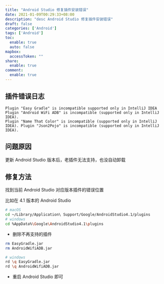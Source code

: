 ```yaml
---
title: "Android Studio 修复插件安装错误"
date: 2021-01-09T00:29:33+08:00
description: "desc Android Studio 修复插件安装错误"
draft: false
categories: ['Android']
tags: ['Android']
toc:
  enable: true
  auto: false
mapbox:
  accessToken: ""
share:
  enable: true
comment:
  enable: true
---
```


## 插件错误日志

```log
Plugin "Easy Gradle" is incompatible supported only in IntelliJ IDEA
Plugin "Android WiFi ADB" is incompatible (supported only in IntelliJ IDEA).
Plugin "Name That Color" is incompatible (supported only in IntelliJ IDEA). Plugin "Json2Pojo" is incompatible (supported only in IntelliJ IDEA).
```

## 问题原因

更新 Android Studio 版本后，老插件无法支持，也没自动卸载

## 修复方法

找到当前 Android Studio 对应版本插件的错误位置

比如在 4.1 版本的 Android Studio

```bash
# macOS
cd ~/Library/Application\ Support/Google/AndroidStudio4.1/plugins
# windows
cd %AppData%\Google\AndroidStudio4.1\plugins
```

- 删除不再支持的插件

```bash
rm EasyGradle.jar
rm AndroidWifiADB.jar

# windows
rd \q EasyGradle.jar
rd \q AndroidWifiADB.jar
```

- 重启 Android Studio 即可